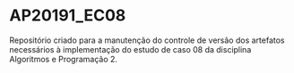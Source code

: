 # AP20191_EC08
Repositório criado para a manutenção do controle de versão dos artefatos necessários à implementação do estudo de caso 08 da disciplina Algoritmos e Programação 2.
